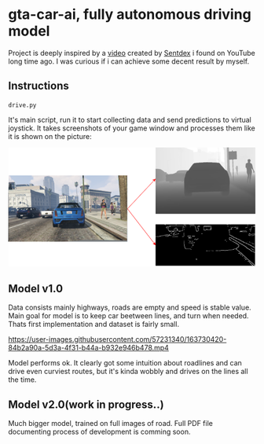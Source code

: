 # gta-car-ai, fully autonomous driving model

Project is deeply inspired by a [video](https://www.youtube.com/watch?v=KSX2psajYrg&list=PLQVvvaa0QuDeETZEOy4VdocT7TOjfSA8a&index=14&ab_channel=sentdex) created by [Sentdex](https://www.youtube.com/c/sentdex) i found on YouTube long time ago. I was curious if i can achieve some decent result by myself.

## Instructions

```
drive.py
```
It's main script, run it to start collecting data and send predictions to virtual joystick. It takes screenshots of your game window and processes them like it is shown on the picture:


![Alt text](https://github.com/MrKubul/gta-car-ai/blob/main/Assets/car.png)

## Model v1.0
Data consists mainly highways, roads are empty and speed is stable value. Main goal for model is to keep car beetween lines, and turn when needed. Thats first implementation and dataset is fairly small.

https://user-images.githubusercontent.com/57231340/163730420-84b2a90a-5d3a-4f31-b44a-b932e946b478.mp4

Model performs ok. It clearly got some intuition about roadlines and can drive even curviest routes, but it's kinda wobbly and drives on the lines all the time.

## Model v2.0(work in progress..)
Much bigger model, trained on full images of road.
Full PDF file documenting process of development is comming soon.
